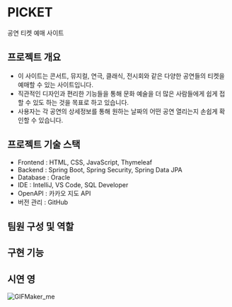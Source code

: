 # PICKET
공연 티켓 예매 사이트

## 프로젝트 개요
* 이 사이트는 콘서트, 뮤지컬, 연극, 클래식, 전시회와 같은 다양한 공연들의 티켓을 예매할 수 있는 사이트입니다.
* 직관적인 디자인과 편리한 기능들을 통해 문화 예술을 더 많은 사람들에게 쉽게 접할 수 있도 하는 것을 목표로 하고 있습니다.
* 사용자는 각 공연의 상세정보를 통해 원하는 날짜의 어떤 공연 열리는지 손쉽게 확인할 수 있습니다.

## 프로젝트 기술 스택
* Frontend : HTML, CSS, JavaScript, Thymeleaf
* Backend : Spring Boot, Spring Security, Spring Data JPA
* Database : Oracle
* IDE : IntelliJ, VS Code, SQL Developer
* OpenAPI : 카카오 지도 API
* 버전 관리 : GitHub
## 팀원 구성 및 역할

## 구현 기능
## 시연 영
![GIFMaker_me](https://github.com/user-attachments/assets/7a7d06e1-450f-49e7-9e7d-397df1789496)
